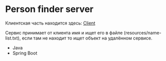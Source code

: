 # Person finder server

Клиентская часть находится здесь: [Client](https://github.com/roman-rebrov/person-finder-client)

Сервис принимает от клиента имя и ищет его в файле (resources/name-list.txt),
если там не находит то ищет объект на удалённом сервисе.

* Java
* Spring Boot
